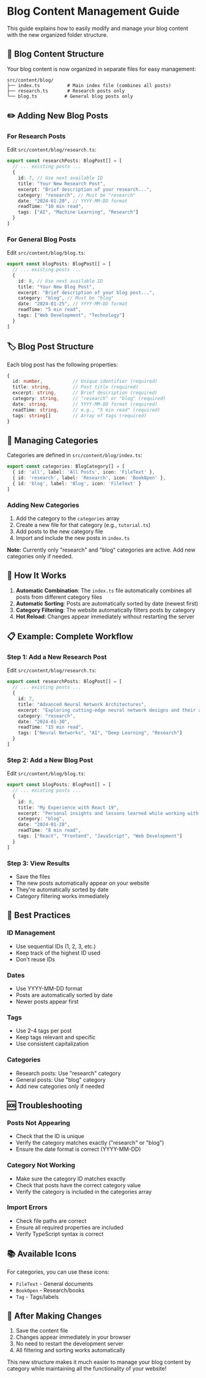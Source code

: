 # Blog Content Management Guide

This guide explains how to easily modify and manage your blog content with the new organized folder structure.

## 📁 Blog Content Structure

Your blog content is now organized in separate files for easy management:

```
src/content/blog/
├── index.ts          # Main index file (combines all posts)
├── research.ts       # Research posts only
└── blog.ts          # General blog posts only
```

## ✏️ Adding New Blog Posts

### For Research Posts

Edit `src/content/blog/research.ts`:

```typescript
export const researchPosts: BlogPost[] = [
  // ... existing posts ...
  {
    id: 7, // Use next available ID
    title: "Your New Research Post",
    excerpt: "Brief description of your research...",
    category: "research", // Must be "research"
    date: "2024-01-20", // YYYY-MM-DD format
    readTime: "10 min read",
    tags: ["AI", "Machine Learning", "Research"]
  }
]
```

### For General Blog Posts

Edit `src/content/blog/blog.ts`:

```typescript
export const blogPosts: BlogPost[] = [
  // ... existing posts ...
  {
    id: 8, // Use next available ID
    title: "Your New Blog Post",
    excerpt: "Brief description of your blog post...",
    category: "blog", // Must be "blog"
    date: "2024-01-25", // YYYY-MM-DD format
    readTime: "5 min read",
    tags: ["Web Development", "Technology"]
  }
]
```

## 🏷️ Blog Post Structure

Each blog post has the following properties:

```typescript
{
  id: number,           // Unique identifier (required)
  title: string,        // Post title (required)
  excerpt: string,      // Brief description (required)
  category: string,     // "research" or "blog" (required)
  date: string,         // YYYY-MM-DD format (required)
  readTime: string,     // e.g., "5 min read" (required)
  tags: string[]        // Array of tags (required)
}
```

## 📝 Managing Categories

Categories are defined in `src/content/blog/index.ts`:

```typescript
export const categories: BlogCategory[] = [
  { id: 'all', label: 'All Posts', icon: 'FileText' },
  { id: 'research', label: 'Research', icon: 'BookOpen' },
  { id: 'blog', label: 'Blog', icon: 'FileText' }
]
```

### Adding New Categories

1. Add the category to the `categories` array
2. Create a new file for that category (e.g., `tutorial.ts`)
3. Add posts to the new category file
4. Import and include the new posts in `index.ts`

**Note:** Currently only "research" and "blog" categories are active. Add new categories only if needed.

## 🔄 How It Works

1. **Automatic Combination**: The `index.ts` file automatically combines all posts from different category files
2. **Automatic Sorting**: Posts are automatically sorted by date (newest first)
3. **Category Filtering**: The website automatically filters posts by category
4. **Hot Reload**: Changes appear immediately without restarting the server

## 📋 Example: Complete Workflow

### Step 1: Add a New Research Post

Edit `src/content/blog/research.ts`:

```typescript
export const researchPosts: BlogPost[] = [
  // ... existing posts ...
  {
    id: 7,
    title: "Advanced Neural Network Architectures",
    excerpt: "Exploring cutting-edge neural network designs and their applications in modern AI systems.",
    category: "research",
    date: "2024-01-30",
    readTime: "15 min read",
    tags: ["Neural Networks", "AI", "Deep Learning", "Research"]
  }
]
```

### Step 2: Add a New Blog Post

Edit `src/content/blog/blog.ts`:

```typescript
export const blogPosts: BlogPost[] = [
  // ... existing posts ...
  {
    id: 8,
    title: "My Experience with React 19",
    excerpt: "Personal insights and lessons learned while working with the latest React features.",
    category: "blog",
    date: "2024-01-28",
    readTime: "8 min read",
    tags: ["React", "Frontend", "JavaScript", "Web Development"]
  }
]
```

### Step 3: View Results

- Save the files
- The new posts automatically appear on your website
- They're automatically sorted by date
- Category filtering works immediately

## 🎯 Best Practices

### ID Management
- Use sequential IDs (1, 2, 3, etc.)
- Keep track of the highest ID used
- Don't reuse IDs

### Dates
- Use YYYY-MM-DD format
- Posts are automatically sorted by date
- Newer posts appear first

### Tags
- Use 2-4 tags per post
- Keep tags relevant and specific
- Use consistent capitalization

### Categories
- Research posts: Use "research" category
- General posts: Use "blog" category
- Add new categories only if needed

## 🆘 Troubleshooting

### Posts Not Appearing
- Check that the ID is unique
- Verify the category matches exactly ("research" or "blog")
- Ensure the date format is correct (YYYY-MM-DD)

### Category Not Working
- Make sure the category ID matches exactly
- Check that posts have the correct category value
- Verify the category is included in the categories array

### Import Errors
- Check file paths are correct
- Ensure all required properties are included
- Verify TypeScript syntax is correct

## 📚 Available Icons

For categories, you can use these icons:
- `FileText` - General documents
- `BookOpen` - Research/books
- `Tag` - Tags/labels

## 🔄 After Making Changes

1. Save the content file
2. Changes appear immediately in your browser
3. No need to restart the development server
4. All filtering and sorting works automatically

This new structure makes it much easier to manage your blog content by category while maintaining all the functionality of your website!
